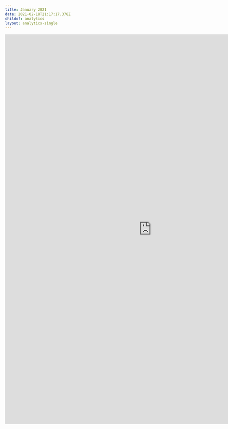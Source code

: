 ```yaml
---
title: January 2021
date: 2021-02-18T21:17:17.378Z
childof: analytics
layout: analytics-single
---
```

<iframe width="960" height="1280" src="https://datastudio.google.com/embed/reporting/c1c80e92-ad77-4511-ab70-e41136aacb85/page/tPw8" frameborder="0" style="border:0" allowfullscreen></iframe>